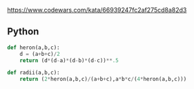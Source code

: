 https://www.codewars.com/kata/66939247fc2af275cd8a82d3

## Python
```python
def heron(a,b,c):
    d = (a+b+c)/2
    return (d*(d-a)*(d-b)*(d-c))**.5

def radii(a,b,c):
    return (2*heron(a,b,c)/(a+b+c),a*b*c/(4*heron(a,b,c)))
```